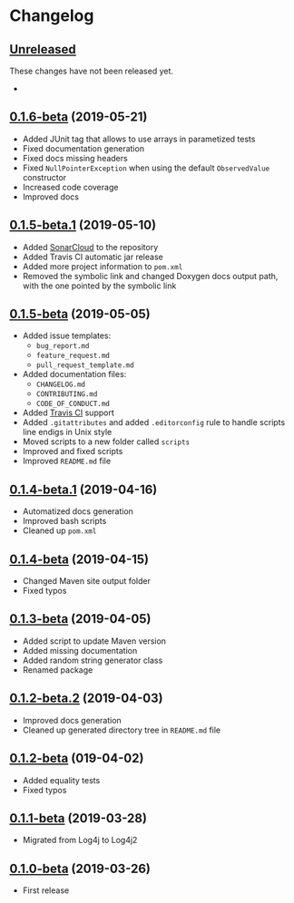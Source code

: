 # Changelog

## [Unreleased][unreleased]

These changes have not been released yet.

- 

## [0.1.6-beta][v0.1.6-beta] (2019-05-21)

- Added JUnit tag that allows to use arrays in parametized tests
- Fixed documentation generation
- Fixed docs missing headers
- Fixed `NullPointerException` when using the default `ObservedValue` constructor
- Increased code coverage
- Improved docs

## [0.1.5-beta.1][v0.1.5-beta.1] (2019-05-10)

- Added [SonarCloud](https://sonarcloud.io/dashboard?id=com.fermod%3Aevent-dispatcher) to the repository
- Added Travis CI automatic jar release
- Added more project information to `pom.xml`
- Removed the symbolic link and changed Doxygen docs output path, with the one pointed by the symbolic link

## [0.1.5-beta][v0.1.5-beta] (2019-05-05)

- Added issue templates:
  - `bug_report.md`
  - `feature_request.md`
  - `pull_request_template.md`
- Added documentation files:
  - `CHANGELOG.md`
  - `CONTRIBUTING.md`
  - `CODE_OF_CONDUCT.md`
- Added [Travis CI](https://travis-ci.org/FerMod/EventDispatcher) support
- Added `.gitattributes` and added `.editorconfig` rule to handle scripts line endigs in Unix style
- Moved scripts to a new folder called `scripts`
- Improved and fixed scripts
- Improved `README.md` file

## [0.1.4-beta.1][v0.1.4-beta.1] (2019-04-16)

- Automatized docs generation
- Improved bash scripts
- Cleaned up `pom.xml`

## [0.1.4-beta][v0.1.4-beta] (2019-04-15)

- Changed Maven site output folder
- Fixed typos

## [0.1.3-beta][v0.1.3-beta] (2019-04-05)

- Added script to update Maven version
- Added missing documentation
- Added random string generator class
- Renamed package

## [0.1.2-beta.2][v0.1.2-beta.2] (2019-04-03)

- Improved docs generation
- Cleaned up generated directory tree in `README.md` file

## [0.1.2-beta][v0.1.2-beta] (019-04-02)

- Added equality tests
- Fixed typos

## [0.1.1-beta][v0.1.2-beta] (2019-03-28)

- Migrated from Log4j to Log4j2

## [0.1.0-beta][v0.1.0-beta] (2019-03-26)

- First release

[unreleased]: https://github.com/FerMod/EventDispatcher/compare/v0.1.6-beta...HEAD
[v0.1.6-beta]: https://github.com/FerMod/EventDispatcher/compare/v0.1.5-beta.1...v0.1.6-beta
[v0.1.5-beta.1]: https://github.com/FerMod/EventDispatcher/compare/v0.1.5-beta...v0.1.5-beta.1
[v0.1.5-beta]: https://github.com/FerMod/EventDispatcher/compare/v0.1.4-beta.1...v0.1.5-beta
[v0.1.4-beta.1]: https://github.com/FerMod/EventDispatcher/compare/v0.1.4-beta...v0.1.4-beta.1
[v0.1.4-beta]: https://github.com/FerMod/EventDispatcher/compare/v0.1.3-beta...v0.1.4-beta
[v0.1.3-beta]: https://github.com/FerMod/EventDispatcher/compare/v0.1.2-beta.2...v0.1.3-beta
[v0.1.2-beta.2]: https://github.com/FerMod/EventDispatcher/compare/v0.1.2-beta...v0.1.2-beta.2
[v0.1.2-beta]: https://github.com/FerMod/EventDispatcher/compare/v0.1.1-beta...v0.1.2-beta
[v0.1.1-beta]: https://github.com/FerMod/EventDispatcher/compare/v0.1.0-beta...v0.1.1-beta
[v0.1.0-beta]: https://github.com/FerMod/EventDispatcher/releases/tag/v0.1.0-beta
